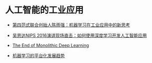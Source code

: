 # 人工智能的工业应用

- [第四范式联合创始人陈雨强：机器学习在工业应用中的新思考](http://mp.weixin.qq.com/s?__biz=MzA3MzI4MjgzMw==&mid=2650721682&idx=1&sn=6bdbf5739bb312449cb60cb6679f98d2&chksm=871b09ecb06c80fa59dba741fb79e44021d5ae16f67488c38b3fb477235a203931da86c829bc&mpshare=1&scene=23&srcid=1222rwLnKVM0ecyUZ7qVKyzy#rd)

- [吴恩达NIPS 2016演讲现场直击：如何使用深度学习开发人工智能应用](https://zhuanlan.zhihu.com/p/24204588)

- [The End of Monolithic Deep Learning](https://medium.com/intuitionmachine/the-end-of-monolithic-deep-learning-86937c86bc1f#.e544h2bin)

- [机器学习的平台化发展趋势](https://zhuanlan.zhihu.com/p/24512393?hmsr=toutiao.io&utm_medium=toutiao.io&utm_source=toutiao.io)